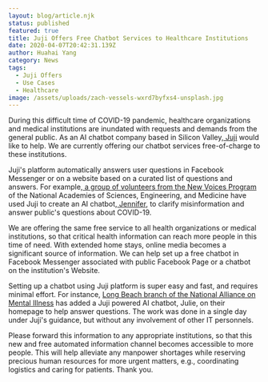 ```yaml
---
layout: blog/article.njk
status: published
featured: true
title: Juji Offers Free Chatbot Services to Healthcare Institutions
date: 2020-04-07T20:42:31.139Z
author: Huahai Yang
category: News
tags:
  - Juji Offers
  - Use Cases
  - Healthcare
image: /assets/uploads/zach-vessels-wxrd7byfxs4-unsplash.jpg
---
```

During this difficult time of COVID-19 pandemic, healthcare organizations and medical institutions are inundated with requests and demands from the general public. As an AI chatbot company based in Silicon Valley,[ Juji](https://juji.io) would like to help. We are currently offering our chatbot services free-of-charge to these institutions.

Juji's platform automatically answers user questions in Facebook Messenger or on a website based on a curated list of questions and answers. For example,[ a group of volunteers from the New Voices Program](https://www.newvoicesnasem.org/post/using-artificial-intelligence-to-combat-misinformation-about-covid-19) of the National Academies of Sciences, Engineering, and Medicine have used Juji to create an AI chatbot,[ Jennifer](https://www.newvoicesnasem.org/jennifer-ai-chatbot), to clarify misinformation and answer public's questions about COVID-19.

We are offering the same free service to all health organizations or medical institutions, so that critical health information can reach more people in this time of need. With extended home stays, online media becomes a significant source of information. We can help set up a free chatbot in Facebook Messenger associated with public Facebook Page or a chatbot on the institution's Website. 

Setting up a chatbot using Juji platform is super easy and fast, and requires minimal effort. For instance, [Long Beach branch of the National Alliance on Mental Illness](https://www.namilongbeach.org/) has added a Juji powered AI chatbot, Julie, on their homepage to help answer questions. The work was done in a single day under Juji's guidance, but without any involvement of other IT personnels. 

Please forward this information to any appropriate institutions, so that this new and free automated information channel becomes accessible to more people. This will help alleviate any manpower shortages while reserving precious human resources for more urgent matters, e.g., coordinating logistics and caring for patients. Thank you.